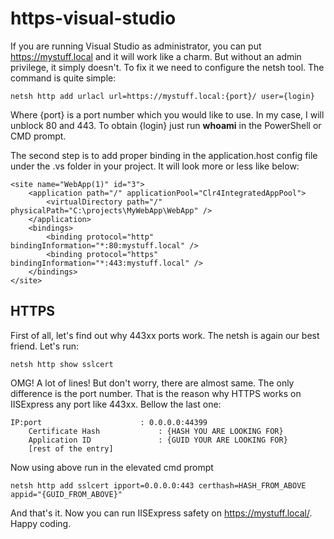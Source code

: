 # https-visual-studio

If you are running Visual Studio as administrator, you can put https://mystuff.local and it will work like a charm. But without an admin privilege, it simply doesn't. To fix it we need to configure the netsh tool. The command is quite simple:

```
netsh http add urlacl url=https://mystuff.local:{port}/ user={login} 
```
Where {port} is a port number which you would like to use. In my case, I will unblock 80 and 443. To obtain {login} just run **whoami** in the PowerShell or CMD prompt.

The second step is to add proper binding in the application.host config file under the .vs folder in your project. It will look more or less like below:
```
<site name="WebApp(1)" id="3">  
    <application path="/" applicationPool="Clr4IntegratedAppPool">
        <virtualDirectory path="/" physicalPath="C:\projects\MyWebApp\WebApp" />
    </application>
    <bindings>
        <binding protocol="http" bindingInformation="*:80:mystuff.local" />
        <binding protocol="https" bindingInformation="*:443:mystuff.local" />
    </bindings>
</site> 
```

## HTTPS
First of all, let's find out why 443xx ports work. The netsh is again our best friend. Let's run:
```
netsh http show sslcert
```
OMG! A lot of lines! But don't worry, there are almost same. The only difference is the port number. That is the reason why HTTPS works on IISExpress any port like 443xx. Bellow the last one:
```
IP:port                      : 0.0.0.0:44399  
    Certificate Hash             : {HASH YOU ARE LOOKING FOR}
    Application ID               : {GUID YOUR ARE LOOKING FOR}
    [rest of the entry]
```

Now using above run in the elevated cmd prompt
```
netsh http add sslcert ipport=0.0.0.0:443 certhash=HASH_FROM_ABOVE appid="{GUID_FROM_ABOVE}"  
```
And that's it. Now you can run IISExpress safety on https://mystuff.local/. Happy coding.
